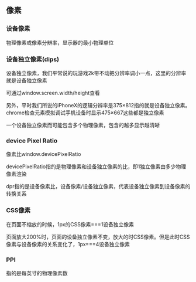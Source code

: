 ## 像素



### 设备像素

物理像素或像素分辨率，显示器的最小物理单位



### 设备独立像素(dips)

设备独立像素，我们平常说的玩游戏2k带不动把分辨率调小一点，这里的分辨率就是设备独立像素

可通过window.screen.width/height查看

另外，平时我们所说的iPhoneX的逻辑分辨率是375×812指的就是设备独立像素。chrome检查元素模拟调试手机设备时显示475×667这些都是独立像素

一个设备独立像素而可能包含多个物理像素，包含的越多显示越清晰

### **device Pixel Ratio**

像素比window.devicePixelRatio

devicePixelRatio指的是物理像素和设备独立像素的比，即1独立像素由多少物理像素渲染

dpr指的是设备像素比，设备像素/设备独立像素，代表设备独立像素到设备像素的转换关系



### CSS像素

在页面不缩放的时候，1px的CSS像素===1设备独立像素

页面放大200%时，页面的设备独立像素不变，放大的时CSS像素。但是此时CSS像素与设备像素的关系变化了，1px===4设备独立像素



### PPI

指的是每英寸的物理像素数



